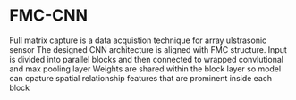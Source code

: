 # FMC-CNN
Full matrix capture is a data acquistion technique for array ulstrasonic sensor
The designed CNN architecture is aligned with FMC structure. Input is divided into parallel blocks and then connected to wrapped convlutional and max pooling layer
Weights are shared within the block layer so model can cpature spatial relationship features that are prominent inside each block
